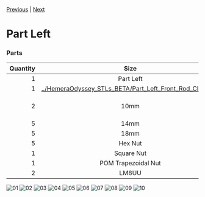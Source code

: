 [Previous](00_First.md) | [Next](02_Part_Right.md)

# Part Left

### Parts
|Quantity|Size|Type|
|---:|:---:|:---:|
|1|Part Left||
|1|[../HemeraOdyssey_STLs_BETA/Part_Left_Front_Rod_Clamp.stl](Part_Left_Front_Rod_Clamp.stl)||
|2|10mm|M3(Not needed yet)|
|5|14mm|M3|
|5|18mm|M3|
|5|Hex Nut|M3|
|1|Square Nut|M3|
|1|POM Trapezoidal Nut|T8|
|2|LM8UU|Bearing|


![01](../img/Part_Left/01.jpg)
![02](../img/Part_Left/02.jpg)
![03](../img/Part_Left/03.jpg)
![04](../img/Part_Left/04.jpg)
![05](../img/Part_Left/05.jpg)
![06](../img/Part_Left/06.jpg)
![07](../img/Part_Left/07.jpg)
![08](../img/Part_Left/08.jpg)
![09](../img/Part_Left/09.jpg)
![10](../img/Part_Left/10.jpg)